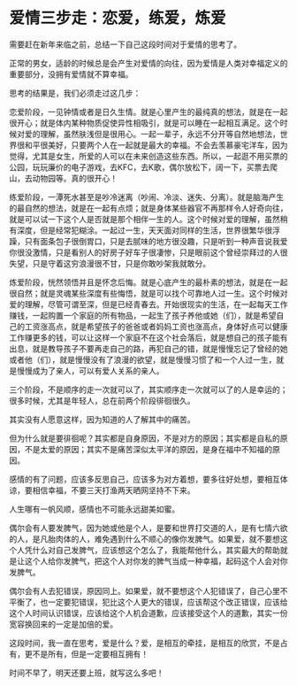 # 爱情三步走：恋爱，练爱，炼爱 #
需要赶在新年来临之前，总结一下自己这段时间对于爱情的思考了。

正常的男女，适龄的时候总是会产生对爱情的向往，因为爱情是人类对幸福定义的重要部分，没拥有爱情就不算幸福。

思考的结果是，我们必须走过这几步：

恋爱阶段，一见钟情或者是日久生情。就是心里产生的最纯真的想法，就是在一起很开心；就是体内某种物质促使异性相吸引，就是可以睡在一起相互满足。这个时候对爱的理解，虽然肤浅但是很用心。一起一辈子，永远不分开等自然地想法，世界很和平很美好，只要两个人在一起就是最大的幸福。不会去羡慕豪宅洋车，因为觉得，尤其是女生，所爱的人可以在未来创造这些东西。所以，一起逛不用买票的公园，玩玩廉价的电子游戏，去KFC，去K歌，偶尔放松下，阔一下，买票去爬山，去动物园等。真的很开心！

练爱阶段，一潭死水甚至是吵冷迷离（吵闹、冷淡、迷失、分离）。就是脑海产生的最自然的想法，就是在一起有点烦；就是身体某些器官不再那样令人好奇向往，就是可以试一下这个人是否就是那个相伴一生的人。这个时候对爱的理解，虽然稍有深度，但是经常犯糊涂。一起过一生，天天面对同样的生活，世界很繁华很浮躁，只有面条包子很倒胃口，只是去腻味的地方很没趣，只是听到一种声音说我爱你很没激情，只是看别人的好房子好车子很凄惨，只是眼前这个曾经崇拜过的人很失望，只是守着这穷浪漫很不甘，只是你敢吵架我就敢分。

炼爱阶段，恍然领悟并且是怀念后悔。就是心底产生的最朴素的想法，就是在一起很自然；就是灵魂某些深度有些悔悟，就是可以找个可靠地人过一生。这个时候对爱的理解，尽管可谓至深，但是已经青春去。开始很现实的生活，在一起每天工作赚钱，一起购置一个家庭的所有物品，一起生了孩子养他或她（们），就是希望自己的工资涨高点，就是希望孩子的爸爸或者妈妈工资也涨高点，身体好点可以健康工作赚更多的钱，可以让这样一个家庭不在这个社会落后，就是想自己的孩子能有出息，就是教导孩子不要再走自己的路，再犯自己的错，就是慢慢忘记了曾经的她或者他（们），就是慢慢没有了浪漫的欲望，就是慢慢习惯了和一个人过一生，就是慢慢成为了亲人，可以有爱人关系的亲人。

三个阶段，不是顺序的走一次就可以了，其实顺序走一次就可以了的人是幸运的；很多时候，尤其是年轻人，总在前两个阶段徘徊很久。

其实没有人愿意这样，因为知道的人了解其中的痛苦。

但为什么就是要徘徊呢？其实都是自身原因，不是对方的原因；其实都是自私的原因，不是太爱的原因；其实不是痛苦深似太平洋的原因，是身在福中不知福的原因。

感情的有了问题，应该多反思自己，应该多为对方着想，要多往好处想，要相互体谅，要相信幸福，不要三天打渔两天晒网坚持不下来。

人生哪有一帆风顺，感情也不可能永远甜美如蜜。

偶尔会有人要发脾气，因为她或他是个人，是要和世界打交道的人，是有七情六欲的人，是凡胎肉体的人，难免遇到什么不顺心的像你发脾气。如果爱，就不要想这个人凭什么对自己发脾气，应该想这个怎么了，我能帮他什么，其实最大的帮助就是让这个人给你发脾气，把这个人对你发的脾气当成一种幸福，起码这个人会对你发脾气。

偶尔会有人去犯错误，原因同上。如果爱，就不要想这个人犯错误了，自己心里不平衡了，也一定要犯错误，犯比这个人更大的错误，应该帮这个改正错误，应该给这个人时间认识错误，应该给这个人机会道歉，应该接受这个人的道歉，其实一份宽容换回来的一定是加倍的爱。

这段时间，我一直在思考，爱是什么？爱，是相互的牵挂，是相互的欣赏，不是占有，更不是所有，但是一定要相互拥有！

时间不早了，明天还要上班，就写这么多吧！